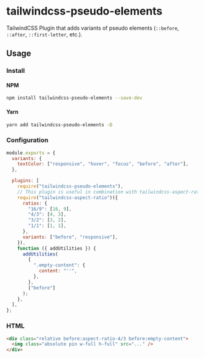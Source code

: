 # tailwindcss-pseudo-elements

TailwindCSS Plugin that adds variants of pseudo elements (`::before`, `::after`, `::first-letter`, etc.).

## Usage

### Install

#### NPM

```sh
npm install tailwindcss-pseudo-elements --save-dev
```

#### Yarn

```sh
yarn add tailwindcss-pseudo-elements -D
```

### Configuration

```js
module.exports = {
  variants: {
    textColor: ["responsive", "hover", "focus", "before", "after"],
  },

  plugins: [
    require("tailwindcss-pseudo-elements"),
    // This plugin is useful in combination with tailwindcss-aspect-ratio.
    require("tailwindcss-aspect-ratio")({
      ratios: {
        "16/9": [16, 9],
        "4/3": [4, 3],
        "3/2": [3, 2],
        "1/1": [1, 1],
      },
      variants: ["before", "responsive"],
    }),
    function ({ addUtilities }) {
      addUtilities(
        {
          ".empty-content": {
            content: "''",
          },
        },
        ["before"]
      );
    },
  ],
};
```

### HTML

```html
<div class="relative before:aspect-ratio-4/3 before:empty-content">
  <img class="absolute pin w-full h-full" src="..." />
</div>
```
